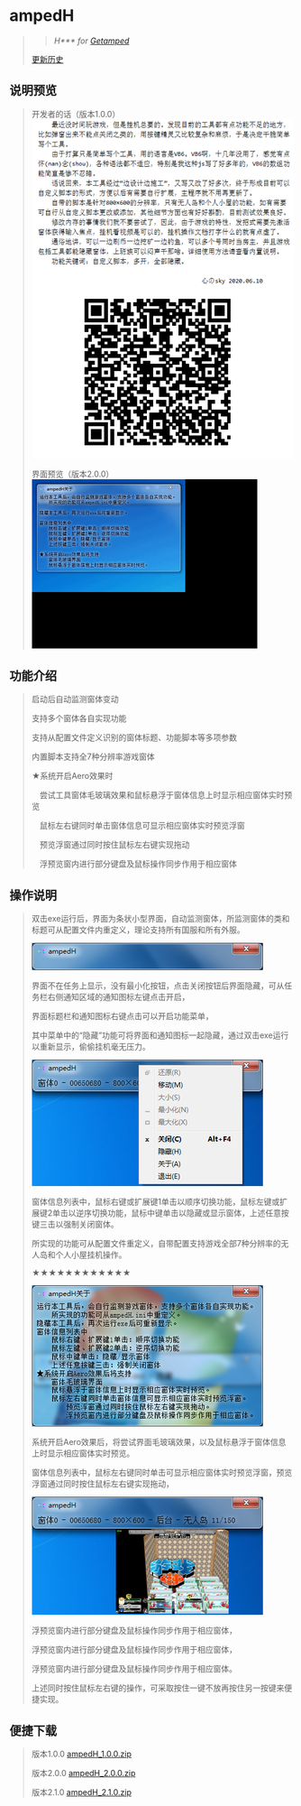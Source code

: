# ampedH
>>*H\*\*\* for [Getamped](http://bfo.sdo.com/)*
>
>[更新历史](WHATSNEW.md)
## 说明预览
> 
> 开发者的话（版本1.0.0）
> ![开发者的话](ampedH_1.0.0_readme.png "ampedH说明")
> 
> 界面预览（版本2.0.0）
> ![界面预览](ampedH_2.0.0_preview.gif "ampedH预览")
> 
## 功能介绍
> 
> 启动后自动监测窗体变动
> 
> 支持多个窗体各自实现功能
> 
> 支持从配置文件定义识别的窗体标题、功能脚本等多项参数
> 
> 内置脚本支持全7种分辨率游戏窗体
> 
> ★系统开启Aero效果时
> 
> 　尝试工具窗体毛玻璃效果和鼠标悬浮于窗体信息上时显示相应窗体实时预览
> 
> 　鼠标左右键同时单击窗体信息可显示相应窗体实时预览浮窗
> 
> 　预览浮窗通过同时按住鼠标左右键实现拖动
> 
> 　浮预览窗内进行部分键盘及鼠标操作同步作用于相应窗体
> 
## 操作说明
> 
> 双击exe运行后，界面为条状小型界面，自动监测窗体，所监测窗体的类和标题可从配置文件内重定义，理论支持所有国服和所有外服。
> 
> ![截图1](ampedH_explain1.png "ampedH说明截图1")
> 
> 界面不在任务上显示，没有最小化按钮，点击关闭按钮后界面隐藏，可从任务栏右侧通知区域的通知图标左键点击开启，
> 
> 界面标题栏和通知图标右键点击可以开启功能菜单，
> 
> 其中菜单中的“隐藏”功能可将界面和通知图标一起隐藏，通过双击exe运行以重新显示，偷偷挂机毫无压力。
> 
> ![截图2](ampedH_explain2.png "ampedH说明截图2")
> 
> 窗体信息列表中，鼠标右键或扩展键1单击以顺序切换功能，鼠标左键或扩展键2单击以逆序切换功能，鼠标中键单击以隐藏或显示窗体，上述任意按键三击以强制关闭窗体。
> 
> 所实现的功能可从配置文件重定义，自带配置支持游戏全部7种分辨率的无人岛和个人小屋挂机操作。
> 
> ★★★★★★★★★★★★
> 
> ![截图3](ampedH_explain3.png "ampedH说明截图3")
> 
> 系统开启Aero效果后，将尝试界面毛玻璃效果，以及鼠标悬浮于窗体信息上时显示相应窗体实时预览。
> 
> 窗体信息列表中，鼠标左右键同时单击可显示相应窗体实时预览浮窗，预览浮窗通过同时按住鼠标左右键实现拖动，
> 
> ![截图4](ampedH_explain4.png "ampedH说明截图4")
> 
> 浮预览窗内进行部分键盘及鼠标操作同步作用于相应窗体，
> 
> 浮预览窗内进行部分键盘及鼠标操作同步作用于相应窗体，
> 
> 浮预览窗内进行部分键盘及鼠标操作同步作用于相应窗体。
> 
> 上述同时按住鼠标左右键的操作，可采取按住一键不放再按住另一按键来便捷实现。
> 
## 便捷下载
>
> 版本1.0.0 [ampedH_1.0.0.zip](ampedH_1.0.0.zip)
>
> 版本2.0.0 [ampedH_2.0.0.zip](ampedH_2.0.0.zip)
>
> 版本2.1.0 [ampedH_2.1.0.zip](ampedH_2.1.0.zip)
>
